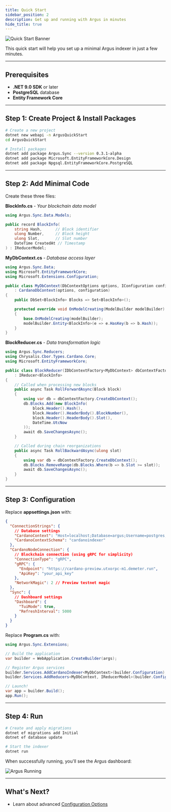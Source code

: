 ```yaml
---
title: Quick Start
sidebar_position: 2
description: Get up and running with Argus in minutes
hide_title: true
---
```


![Quick Start Banner](/img/docs/argus/getting-started/quick-start-banner.webp)

This quick start will help you set up a minimal Argus indexer in just a few minutes.

---

## Prerequisites

- **.NET 9.0 SDK** or later
- **PostgreSQL** database
- **Entity Framework Core**

---

## Step 1: Create Project & Install Packages

```bash
# Create a new project
dotnet new webapi -n ArgusQuickStart
cd ArgusQuickStart

# Install packages
dotnet add package Argus.Sync --version 0.3.1-alpha
dotnet add package Microsoft.EntityFrameworkCore.Design
dotnet add package Npgsql.EntityFrameworkCore.PostgreSQL
```

---

## Step 2: Add Minimal Code

Create these three files:

**BlockInfo.cs** - _Your blockchain data model_

```csharp
using Argus.Sync.Data.Models;

public record BlockInfo(
    string Hash,      // Block identifier
    ulong Number,     // Block height
    ulong Slot,       // Slot number
    DateTime CreatedAt // Timestamp
) : IReducerModel;
```

**MyDbContext.cs** - _Database access layer_

```csharp
using Argus.Sync.Data;
using Microsoft.EntityFrameworkCore;
using Microsoft.Extensions.Configuration;

public class MyDbContext(DbContextOptions options, IConfiguration configuration)
    : CardanoDbContext(options, configuration)
{
    public DbSet<BlockInfo> Blocks => Set<BlockInfo>();

    protected override void OnModelCreating(ModelBuilder modelBuilder)
    {
        base.OnModelCreating(modelBuilder);
        modelBuilder.Entity<BlockInfo>(e => e.HasKey(b => b.Hash));
    }
}
```

**BlockReducer.cs** - _Data transformation logic_

```csharp
using Argus.Sync.Reducers;
using Chrysalis.Cbor.Types.Cardano.Core;
using Microsoft.EntityFrameworkCore;

public class BlockReducer(IDbContextFactory<MyDbContext> dbContextFactory)
    : IReducer<BlockInfo>
{
    // Called when processing new blocks
    public async Task RollForwardAsync(Block block)
    {
        using var db = dbContextFactory.CreateDbContext();
        db.Blocks.Add(new BlockInfo(
            block.Header().Hash(),
            block.Header().HeaderBody().BlockNumber(),
            block.Header().HeaderBody().Slot(),
            DateTime.UtcNow
        ));
        await db.SaveChangesAsync();
    }

    // Called during chain reorganizations
    public async Task RollBackwardAsync(ulong slot)
    {
        using var db = dbContextFactory.CreateDbContext();
        db.Blocks.RemoveRange(db.Blocks.Where(b => b.Slot >= slot));
        await db.SaveChangesAsync();
    }
}
```

---

## Step 3: Configuration

Replace **appsettings.json** with:

```json
{
  "ConnectionStrings": {
    // Database settings
    "CardanoContext": "Host=localhost;Database=argus;Username=postgres;Password=password;Port=5432",
    "CardanoContextSchema": "cardanoindexer"
  },
  "CardanoNodeConnection": {
    // Blockchain connection (using gRPC for simplicity)
    "ConnectionType": "gRPC",
    "gRPC": {
      "Endpoint": "https://cardano-preview.utxorpc-m1.demeter.run",
      "ApiKey": "your_api_key"
    },
    "NetworkMagic": 2 // Preview testnet magic
  },
  "Sync": {
    // Dashboard settings
    "Dashboard": {
      "TuiMode": true,
      "RefreshInterval": 5000
    }
  }
}
```

Replace **Program.cs** with:

```csharp
using Argus.Sync.Extensions;

// Build the application
var builder = WebApplication.CreateBuilder(args);

// Register Argus services
builder.Services.AddCardanoIndexer<MyDbContext>(builder.Configuration);
builder.Services.AddReducers<MyDbContext, IReducerModel>(builder.Configuration);

// Launch!
var app = builder.Build();
app.Run();
```

---

## Step 4: Run

```bash
# Create and apply migrations
dotnet ef migrations add Initial
dotnet ef database update

# Start the indexer
dotnet run
```

When successfully running, you'll see the Argus dashboard:

![Argus Running](/img/docs/argus/getting-started/argus_running.png)

---

## What's Next?

- Learn about advanced [Configuration Options](./configuration)
